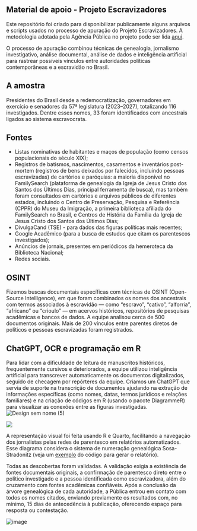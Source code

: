## Material de apoio - Projeto Escravizadores
Este repositório foi criado para disponibilizar publicamente alguns arquivos e scripts usados no processo de apuração do Projeto Escravizadores. A metodologia adotada pela Agência Pública no projeto pode ser lida [aqui](). 

O processo de apuração combinou técnicas de genealogia, jornalismo investigativo, análise documental, análise de dados e inteligência artificial para rastrear possíveis vínculos entre autoridades políticas contemporâneas e a escravidão no Brasil. 

## A amostra
Presidentes do Brasil desde a redemocratização, governadores em exercício e senadores da 57ª legislatura (2023–2027), totalizando 116 investigados. Dentre esses nomes, 33 foram identificados com ancestrais ligados ao sistema escravocrata.

## Fontes 
* Listas nominativas de habitantes e maços de população (como censos populacionais do século XIX);
* Registros de batismos, nascimentos, casamentos e inventários post-mortem (registros de bens deixados por falecidos, incluindo pessoas escravizadas) de cartórios e paróquias: a maioria disponível no FamilySearch (plataforma de genealogia da Igreja de Jesus Cristo dos Santos dos Últimos Dias, principal ferramenta de busca), mas também foram consultados em cartórios e arquivos públicos de diferentes estados, incluindo o Centro de Preservação, Pesquisa e Referência (CPPR) do Museu da Imigração, a primeira biblioteca afiliada do FamilySearch no Brasil, e Centros de História da Família da Igreja de Jesus Cristo dos Santos dos Últimos Dias;
* DivulgaCand (TSE) - para dados das figuras políticas mais recentes;
* Google Acadêmico (para a busca de estudos que citam os parentescos investigados);
* Anúncios de jornais, presentes em periódicos da hemeroteca da Biblioteca Nacional;
* Redes sociais.


## OSINT 
Fizemos buscas documentais específicas com técnicas de OSINT (Open-Source Intelligence), em que foram combinados os nomes dos ancestrais com termos associados à escravidão — como “escravo”, “cativo”, “alforria”, “africano” ou “crioulo” — em acervos históricos, repositórios de pesquisas acadêmicas e bancos de dados. A equipe analisou cerca de 500 documentos originais. Mais de 200 vínculos entre parentes diretos de políticos e pessoas escravizadas foram registrados.

## ChatGPT, OCR e programação em R

Para lidar com a dificuldade de leitura de manuscritos históricos, frequentemente cursivos e deteriorados, a equipe utilizou inteligência artificial para transcrever automaticamente os documentos digitalizados, seguido de checagem por repórteres da equipe. Criamos um ChatGPT que servia de suporte na transcrição de documentos ajudando na extração de informações específicas (como nomes, datas, termos jurídicos e relações familiares) e na criação de códigos em R (usando o pacote DiagrammeR) para visualizar as conexões entre as figuras investigadas. 
![Design sem nome (5)](https://github.com/user-attachments/assets/5874c534-feef-4e63-b58b-6f895d0e4343)

![](https://i0.wp.com/apublica.org/wp-content/uploads/2024/11/2-Como-a-Publica-descobriu-os-descendentes-de-escravocratas.png?w=1400&ssl=1)

A representação visual foi feita usando R e Quarto, facilitando a navegação dos jornalistas pelas redes de parentesco em relatórios automatizados. Esse diagrama considera o sistema de numeração genealógica Sosa-Stradonitz (veja um [exemplo]() do código para gerar o relatório).

Todas as descobertas foram validadas. A validação exigia a existência de fontes documentais originais, a confirmação de parentesco direto entre o político investigado e a pessoa identificada como escravizadora, além do cruzamento com fontes acadêmicas confiáveis. Após a conclusão da árvore genealógica de cada autoridade, a Pública entrou em contato com todos os nomes citados, enviando previamente os resultados com, no mínimo, 15 dias de antecedência à publicação, oferecendo espaço para resposta ou contestação.




  
![image](https://github.com/user-attachments/assets/8b3ba7fa-0c61-4ee3-ad61-fc59c0b5151e)
